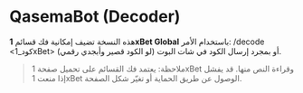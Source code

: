 # QasemaBot (Decoder)

هذه النسخة تضيف إمكانية فك قسائم **1xBet Global** باستخدام الأمر:
/decode <كود_1xBet>
أو بمجرد إرسال الكود في شات البوت (لو الكود قصير وأبجدي رقمي).

> ملاحظة: يعتمد فك القسائم على تحميل صفحة 1xBet وقراءة النص منها. قد يفشل إذا منعت 1xBet الوصول عن طريق الحماية أو تغيّر شكل الصفحة.
